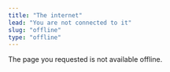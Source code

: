 ```yaml
---
title: "The internet"
lead: "You are not connected to it"
slug: "offline"
type: "offline"
---
```

The page you requested is not available offline.
